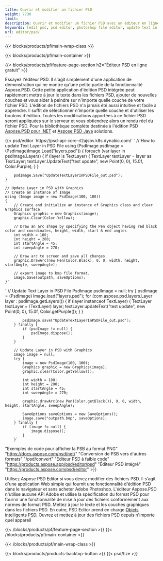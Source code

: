 ```yaml
---
title: Ouvrir et modifier un fichier PSD
weight: 7730
limit: 
description: Ouvrir et modifier un fichier PSD avec un éditeur en ligne
keywords: [edit psd, psd editor, photoshop file editor, update text in psd, update psd, open psd, update text in psd]
url: editor/psd/
---
```


{{< blocks/products/pf/main-wrap-class >}}

{{< blocks/products/pf/main-container >}}

{{< blocks/products/pf/feature-page-section h2="Éditeur PSD en ligne gratuit" >}}
<p>Essayez l'éditeur PSD. Il s'agit simplement d'une application de démonstration qui ne montre qu'une petite partie de la fonctionnalité Aspose.PSD. Cette petite application d'édition PSD intégrée peut rapidement mettre à jour le texte dans les fichiers PSD, ajouter de nouvelles couches et vous aider à peindre sur n'importe quelle couche de votre fichier PSD. L'édition de fichiers PSD n'a jamais été aussi intuitive et facile à apprendre. Il suffit de sélectionner n'importe quelle couche et d'utiliser les boutons d'édition. Toutes les modifications apportées à ce fichier PSD seront appliquées sur le serveur et vous obtiendrez alors un rendu réel du fichier PSD. Pour la bibliothèque complète destinée à l'édition PSD <a href="/psd/{{< lang-code >}}net">Aspose.PSD pour .NET</a> et <a href="/psd/{{< lang-code >}}java">Aspose PSD Java</a> solutions. </p>
{{< psd/editor `https://psd-api-core-rl2ajsbv.k8s.dynabic.com/` 
`	// How to update Text Layer in PSD File
	using (PsdImage psdImage = (PsdImage)Image.Load("layers.psd"))
  	{
		foreach (var layer in psdImage.Layers)
		{
			if (layer is TextLayer)
			{
				TextLayer textLayer = layer as TextLayer;
				textLayer.UpdateText("test update", new Point(0, 0), 15.0f, Color.Purple);
			}
		}

		psdImage.Save("UpdateTextLayerInPSDFile_out.psd");
	}
	
	// Update Layer in PSD with Graphics
	// Create an instance of Image
	using (Image image = new PsdImage(100, 100))
	{
		// Create and initialize an instance of Graphics class and clear Graphics surface
		Graphics graphic = new Graphics(image);
		graphic.Clear(Color.Yellow);

		// Draw an arc shape by specifying the Pen object having red black color and coordinates, height, width, start & end angles                 
		int width = 100;
		int height = 200;
		int startAngle = 45;
		int sweepAngle = 270;

		// Draw arc to screen and save all changes.
		graphic.DrawArc(new Pen(Color.Black), 0, 0, width, height, startAngle, sweepAngle);

		// export image to bmp file format.
		image.Save(outpath, saveOptions);
	}` 
`       // Update Text Layer in PSD File
        PsdImage psdImage = null;
        try {
            psdImage = (PsdImage) Image.load("layers.psd");
            for (com.aspose.psd.layers.Layer layer : psdImage.getLayers()) {
                if (layer instanceof TextLayer) {
                    TextLayer textLayer = (TextLayer) layer;
                    textLayer.updateText("test update", new Point(0, 0), 15.0f, Color.getPurple());
                }
            }

            psdImage.save("UpdateTextLayerInPSDFile_out.psd");
        } finally {
            if (psdImage != null) {
                psdImage.dispose();
            }
        }

        // Update Layer in PSD with Graphics
        Image image = null;
        try {
            image = new PsdImage(100, 100);
            Graphics graphic = new Graphics(image);
            graphic.clear(Color.getYellow());

            int width = 100;
            int height = 200;
            int startAngle = 45;
            int sweepAngle = 270;

            graphic.drawArc(new Pen(Color.getBlack()), 0, 0, width, height, startAngle, sweepAngle);

            SaveOptions saveOptions = new SaveOptions();
            image.save("outpath.bmp", saveOptions);
        } finally {
            if (image != null) {
                image.dispose();
            }
        }`	 
"Exemples de code pour afficher la PSB au format PNG"  "https://docs.aspose.com/psd/net/" 
"Conversion de PSB vers d'autres formats"  "/psd/convert" 
"Éditeur PSD à faible code" "https://products.aspose.app/psd/editor/psd" 
"Éditeur PSD intégré" "https://products.aspose.com/psd/editor" >}}
<p>Utilisez Aspose PSD Editor si vous devez modifier des fichiers PSD. Il s'agit d'une application Web simple qui fournit une fonctionnalité d'édition PSD dans le navigateur et sans acheter Adobe Photoshop. L'éditeur Aspose.PSD n'utilise aucune API Adobe et utilise la spécification du format PSD pour fournir une fonctionnalité de mise à jour des fichiers conformément aux normes de format PSD. Mettez à jour le texte et les couches graphiques dans les fichiers PSD. En outre, PSD Editor prend en charge <a href="https://reference.aspose.com/psd/net/aspose.psd.fileformats.psd.layers.smartobjects/smartobjectlayer/">Objets intelligents PSD</a>. Ouvrez et mettez à jour des fichiers PSD depuis n'importe quel appareil</p>

{{< /blocks/products/pf/feature-page-section >}}
{{< /blocks/products/pf/main-container >}}


{{< /blocks/products/pf/main-wrap-class >}}

{{< blocks/products/products-backtop-button >}}
{{< psd/tize >}}
